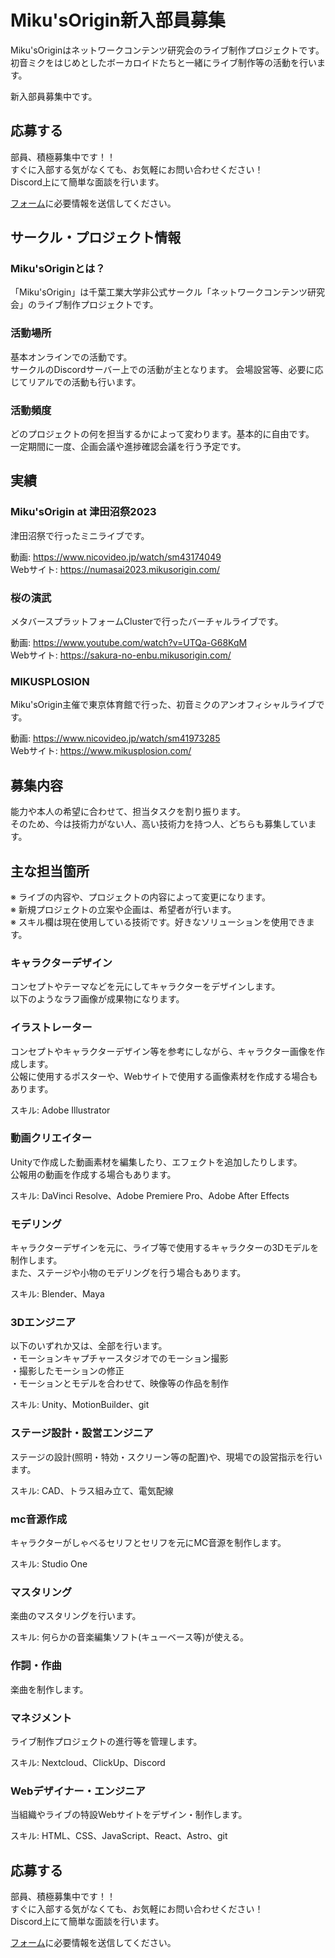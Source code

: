 # Miku'sOrigin新入部員募集

Miku'sOriginはネットワークコンテンツ研究会のライブ制作プロジェクトです。  
初音ミクをはじめとしたボーカロイドたちと一緒にライブ制作等の活動を行います。

新入部員募集中です。

## 応募する

部員、積極募集中です！！  
すぐに入部する気がなくても、お気軽にお問い合わせください！  
Discord上にて簡単な面談を行います。

[フォーム](https://docs.google.com/forms/d/1AUzKpFnQ0qA5jAU-gatJOmd7els-QGa0OEVNbkboP5E/viewform?edit_requested=true)に必要情報を送信してください。

## サークル・プロジェクト情報

### Miku'sOriginとは？

「Miku'sOrigin」は千葉工業大学非公式サークル「ネットワークコンテンツ研究会」のライブ制作プロジェクトです。

### 活動場所

基本オンラインでの活動です。  
サークルのDiscordサーバー上での活動が主となります。
会場設営等、必要に応じてリアルでの活動も行います。

### 活動頻度

どのプロジェクトの何を担当するかによって変わります。基本的に自由です。  
一定期間に一度、企画会議や進捗確認会議を行う予定です。

## 実績

### Miku'sOrigin at 津田沼祭2023

津田沼祭で行ったミニライブです。

動画: https://www.nicovideo.jp/watch/sm43174049  
Webサイト: https://numasai2023.mikusorigin.com/

### 桜の演武

メタバースプラットフォームClusterで行ったバーチャルライブです。  

動画: https://www.youtube.com/watch?v=UTQa-G68KqM  
Webサイト: https://sakura-no-enbu.mikusorigin.com/

### MIKUSPLOSION

Miku'sOrigin主催で東京体育館で行った、初音ミクのアンオフィシャルライブです。  

動画: https://www.nicovideo.jp/watch/sm41973285  
Webサイト: https://www.mikusplosion.com/

## 募集内容

能力や本人の希望に合わせて、担当タスクを割り振ります。  
そのため、今は技術力がない人、高い技術力を持つ人、どちらも募集しています。

## 主な担当箇所

※ ライブの内容や、プロジェクトの内容によって変更になります。  
※ 新規プロジェクトの立案や企画は、希望者が行います。  
※ スキル欄は現在使用している技術です。好きなソリューションを使用できます。

### キャラクターデザイン

コンセプトやテーマなどを元にしてキャラクターをデザインします。  
以下のようなラフ画像が成果物になります。

### イラストレーター

コンセプトやキャラクターデザイン等を参考にしながら、キャラクター画像を作成します。  
公報に使用するポスターや、Webサイトで使用する画像素材を作成する場合もあります。

スキル: Adobe Illustrator

### 動画クリエイター

Unityで作成した動画素材を編集したり、エフェクトを追加したりします。  
公報用の動画を作成する場合もあります。

スキル: DaVinci Resolve、Adobe Premiere Pro、Adobe After Effects

### モデリング

キャラクターデザインを元に、ライブ等で使用するキャラクターの3Dモデルを制作します。  
また、ステージや小物のモデリングを行う場合もあります。

スキル: Blender、Maya

### 3Dエンジニア

以下のいずれか又は、全部を行います。  
・モーションキャプチャースタジオでのモーション撮影  
・撮影したモーションの修正  
・モーションとモデルを合わせて、映像等の作品を制作

スキル: Unity、MotionBuilder、git

### ステージ設計・設営エンジニア

ステージの設計(照明・特効・スクリーン等の配置)や、現場での設営指示を行います。

スキル: CAD、トラス組み立て、電気配線

### mc音源作成

キャラクターがしゃべるセリフとセリフを元にMC音源を制作します。

スキル: Studio One

### マスタリング

楽曲のマスタリングを行います。

スキル: 何らかの音楽編集ソフト(キューベース等)が使える。

### 作詞・作曲

楽曲を制作します。

### マネジメント

ライブ制作プロジェクトの進行等を管理します。  

スキル: Nextcloud、ClickUp、Discord

### Webデザイナー・エンジニア

当組織やライブの特設Webサイトをデザイン・制作します。

スキル: HTML、CSS、JavaScript、React、Astro、git

## 応募する

部員、積極募集中です！！  
すぐに入部する気がなくても、お気軽にお問い合わせください！  
Discord上にて簡単な面談を行います。

[フォーム](https://docs.google.com/forms/d/1AUzKpFnQ0qA5jAU-gatJOmd7els-QGa0OEVNbkboP5E/viewform?edit_requested=true)に必要情報を送信してください。
